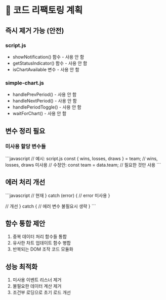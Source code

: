 # 🔧 코드 리팩토링 계획

## 즉시 제거 가능 (안전)
### script.js
- showNotification() 함수 - 사용 안 함
- getStatusIndicator() 함수 - 사용 안 함
- isChartAvailable 변수 - 사용 안 함

### simple-chart.js  
- handlePrevPeriod() - 사용 안 함
- handleNextPeriod() - 사용 안 함
- handlePeriodToggle() - 사용 안 함
- waitForChart() - 사용 안 함

## 변수 정리 필요
### 미사용 할당 변수들
\`\`\`javascript
// 예시: script.js
const { wins, losses, draws } = team; // wins, losses, draws 미사용
// 수정안:
const team = data.team; // 필요한 것만 사용
\`\`\`

## 에러 처리 개선
\`\`\`javascript
// 현재
} catch (error) {
    // error 미사용
}

// 개선
} catch {
    // 에러 변수 불필요시 생략
}
\`\`\`

## 함수 통합 제안
1. 중복 데이터 처리 함수들 통합
2. 유사한 차트 업데이트 함수 병합
3. 반복되는 DOM 조작 코드 모듈화

## 성능 최적화
1. 미사용 이벤트 리스너 제거
2. 불필요한 데이터 계산 제거
3. 조건부 로딩으로 초기 로드 개선
